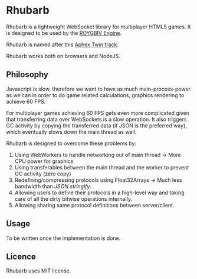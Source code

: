 # Rhubarb

Rhubarb is a lightweight WebSocket library for multiplayer HTML5 games. It is
designed to be used by the [ROYGBIV Engine](https://github.com/oguzeroglu/ROYGBIV).

Rhubarb is named after this [Aphex Twin track](https://www.youtube.com/watch?v=_AWIqXzvX-U).

Rhubarb works both on browsers and NodeJS.

## Philosophy

Javascript is slow, therefore we want to have as much main-process-power as we can
in order to do game related calculations, graphics rendering to achieve 60 FPS.

For multiplayer games achieving 60 FPS gets even more complicated given that transferring data
over WebSockets is a slow operation. It also triggers GC activity by copying the transferred
data (if JSON is the preferred way), which eventually slows down the main thread as well.

Rhubarb is designed to overcome these problems by:

1. Using WebWorkers to handle networking out of main thread -> More CPU power for graphics
2. Using transferables between the main thread and the worker to prevent GC activity (zero copy)
3. Redefining/compressing protocols using Float32Arrays -> Much less bandwidth than *JSON.stringify*.
4. Allowing users to define their protocols in a high-level way and taking care of all the dirty bitwise operations internally.
5. Allowing sharing same protocol definitions between server/client.

## Usage

To be written once the implementation is done.

## Licence

Rhubarb uses MIT license.
